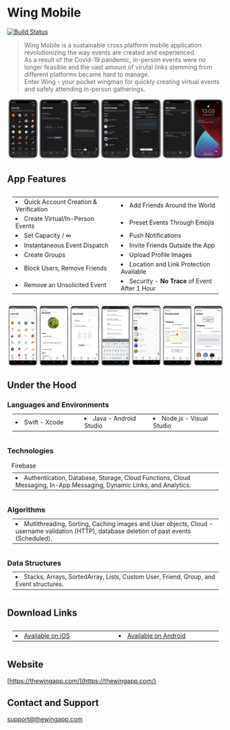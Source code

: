 # Wing Mobile

[![Build Status](https://travis-ci.org/joemccann/dillinger.svg?branch=master)](https://travis-ci.org/joemccann/dillinger)

> Wing Mobile is a sustainable cross platform mobile application revolutionizing the way events are created and experienced. <br /> 
> As a result of the Covid-19 pandemic, in-person events were no longer feasible and the vast amount of virutal links stemming from different platforms became hard to manage. <br />
> Enter Wing - your pocket wingman for quickly creating virtual events and safely attending in-person gatherings.

<center>
<img src="Assets/banner.png" />
</center>

## App Features

<style>

table {
  width: 100%;
  border: none;
  border: 12px solid white;
}

th {
  height: 50px;
}

td{
width: 50%;
background-color: #fff;
}

tr{
	padding-bottom: 15px;
}

</style>

<table>  
<tr>
    <td><li>Quick Account Creation & Verification</li></td>
    <td><li>Add Friends Around the World</li></td>
  </tr>
  
  <tr>
    <td><li>Create Virtual/In-Person Events</li></td>
    <td><li>Preset Events Through Emojis</li></td>

  </tr>
  <tr>
    <td><li>Set Capacity / ∞</li></td>
    <td><li>Push Notifications</li></td>

  </tr>
  <tr>
    <td><li>Instantaneous Event Dispatch</li></td>
    <td><li>Invite Friends Outside the App</li></td>

  </tr>
  <tr>
    <td><li>Create Groups</li></td>
    <td><li>Upload Profile Images</li></td>

  </tr>
   <tr>
    <td><li>Block Users, Remove Friends</li></td>
    <td><li>Location and Link Protection Available</li></td>
  </tr>
  
   <tr>
    <td><li>Remove an Unsolicited Event</li></td>
    <td><li>Security - <strong>No Trace</strong> of Event After 1 Hour</li></td>
  </tr>
</table>

<center>
<img src="Assets/android_banner.png" />
</center>

## Under the Hood

### Languages and Environments
<style>
td{
width: 20%;
background-color: #fff;
}
</style>

<table style = "margin-top: -18px;">  

<tr>
    <td><li>Swift - Xcode</li></td>
    <td><li>Java - Android Studio</li></td>
    <td><li>Node.js - Visual Studio</li></td>
  </tr>
  </table>
  

### Technologies
<p style = "padding-left: 10px;">Firebase</p> 

<table style = "margin-top: -18px">  
<tr>
    <td><li>Authentication, Database, Storage, Cloud Functions, Cloud Messaging, In-App Messaging, Dynamic Links, and Analytics.</li></td>
    
  </tr>
  </table>
  
### Algorithms

<table style = "margin-top: -18px">  
<tr>
    <td><li>Mutlithreading, Sorting, Caching images and User objects, Cloud - username validation (HTTP), database deletion of past events (Scheduled).</li></td>
    
  </tr>
  </table>


### Data Structures

<table style = "margin-top: -18px">  
<tr>
    <td><li>Stacks, Arrays, SortedArray, Lists, Custom User, Friend, Group, and Event structures.</li></td>
    
  </tr>
  </table>


## Download Links
<table>  
<tr>
    <td><li><a href = "">Available on iOS</a></li></td>
    <td><li><a href = "">Available on Android</a></li></td>
  </tr>
  </table>


## Website

[https://thewingapp.com/](https://thewingapp.com/)

## Contact and Support
[support@thewingapp.com](mailto:support@thewingapp.com)

